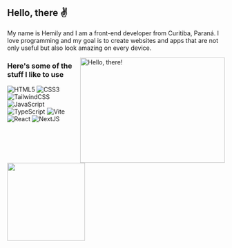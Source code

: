 ## Hello, there ✌

My name is Hemily and I am a front-end developer from Curitiba, Paraná. I love programming and my goal is to create websites and apps that are not only useful but also look amazing on every device.


<a href="#">
<img src="https://tenor.com/view/mochi-mochi-hello-white-mochi-mochi-mochi-mochi-hello-hello-wave-gif-15143463" title="hello" width="335" height="243" align="right" alt="Hello, there!">
</a>


### Here's some of the stuff I like to use


![HTML5](https://img.shields.io/badge/-HTML5-232323?style=flat&labelColor=E34F26&logo=html5&logoColor=ffffff)
![CSS3](https://img.shields.io/badge/-CSS3-232323?style=flat&labelColor=1572B6&logo=css3&logoColor=ffffff)
![TailwindCSS](https://img.shields.io/badge/-Tailwind-232323?style=flat&labelColor=06B6D4&logo=tailwindcss&logoColor=ffffff)
![JavaScript](https://img.shields.io/badge/-JavaScript-232323?style=flat&labelColor=000000&logo=javascript&logoColor=F7DF1E)
![TypeScript](https://img.shields.io/badge/-TypeScript-232323?style=flat&labelColor=000000&logo=typescript&logoColor=3178C6)
![Vite](https://img.shields.io/badge/-Vite-232323?style=flat&labelColor=646CFF&logo=vite&logoColor=ffe330)
![React](https://img.shields.io/badge/-React-232323?style=flat&labelColor=61DAFB&logo=react&logoColor=000000)
![NextJS](https://img.shields.io/badge/-NextJS-232323?style=flat&labelColor=000000&logo=nextdotjs&logoColor=ffffff)

<div>
  <a href="https://github.com/hemilyb">
 <!-- <img height="180em" src="https://github-readme-stats.vercel.app/api?username=hemilyb&show_icons=true&theme=tokyonight"/> -->
  <img height="180em" src="https://github-readme-stats.vercel.app/api/top-langs/?username=hemilyb&show_icons=true&theme=tokyonight"/>
</div>
